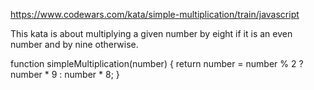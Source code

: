 https://www.codewars.com/kata/simple-multiplication/train/javascript

This kata is about multiplying a given number by eight if it is an even number and by nine otherwise.

function simpleMultiplication(number) {
    return number = number % 2 ? number * 9 : number * 8;
}
